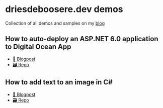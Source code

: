 # driesdeboosere.dev demos
Collection of all demos and samples on my [blog](https://driesdeboosere.dev)


## How to auto-deploy an ASP.NET 6.0 application to Digital Ocean App
- [📝 Blogpost](https://driesdeboosere.dev/blog/how-to-auto-deploy-an-aspnet-60-application-to-digital-ocean-app/)
- [🗃️ Repo](https://github.com/Drieze/driesdeboosere.dev.demos/tree/master/DigitalOceanAppDeployment)

## How to add text to an image in C#
- [📝 Blogpost](https://driesdeboosere.dev/blog/how-to-add-text-to-an-image-with-c-in-dotnet/)
- [🗃️ Repo](https://github.com/Drieze/driesdeboosere.dev.demos/tree/master/AddTextToImage.Mvc)
